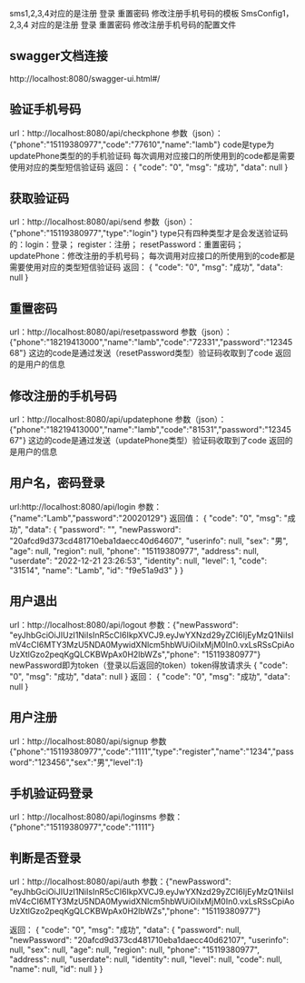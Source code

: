 sms1,2,3,4对应的是注册  登录  重置密码  修改注册手机号码的模板
SmsConfig1，2,3,4 对应的是注册  登录  重置密码  修改注册手机号码的配置文件


## swagger文档连接
http://localhost:8080/swagger-ui.html#/

## 验证手机号码
url：http://localhost:8080/api/checkphone
参数（json）：{"phone":"15119380977","code":"77610","name":"lamb"}  code是type为updatePhone类型的的手机验证码
每次调用对应接口的所使用到的code都是需要使用对应的类型短信验证码
返回：
{
"code": "0",
"msg": "成功",
"data": null
}


## 获取验证码
url：http://localhost:8080/api/send
参数（json）：{"phone":"15119380977","type":"login"}  type只有四种类型才是会发送验证码的：login：登录；  register：注册；  resetPassword：重置密码；  updatePhone：修改注册的手机号码；
每次调用对应接口的所使用到的code都是需要使用对应的类型短信验证码
返回：
{
"code": "0",
"msg": "成功",
"data": null
}

## 重置密码
url：http://localhost:8080/api/resetpassword
参数（json）：{"phone":"18219413000","name":"lamb","code":"72331","password":"1234568"}  这边的code是通过发送（resetPassword类型）验证码收取到了code
返回的是用户的信息

## 修改注册的手机号码
url：http://localhost:8080/api/updatephone
参数（json）：{"phone":"18219413000","name":"lamb","code":"81531","password":"1234567"}  这边的code是通过发送（updatePhone类型）验证码收取到了code
返回的是用户的信息

##  用户名，密码登录
url:http://localhost:8080/api/login
参数：{"name":"Lamb","password":"20020129"}
返回值：
{
"code": "0",
"msg": "成功",
"data": {
"password": "",
"newPassword": "20afcd9d373cd481710eba1daecc40d64607",
"userinfo": null,
"sex": "男",
"age": null,
"region": null,
"phone": "15119380977",
"address": null,
"userdate": "2022-12-21 23:26:53",
"identity": null,
"level": 1,
"code": "31514",
"name": "Lamb",
"id": "f9e51a9d3"
}
}


## 用户退出
url：http://localhost:8080/api/logout
参数：{"newPassword": "eyJhbGciOiJIUzI1NiIsInR5cCI6IkpXVCJ9.eyJwYXNzd29yZCI6IjEyMzQ1NiIsImV4cCI6MTY3MzU5NDA0MywidXNlcm5hbWUiOiIxMjM0In0.vxLsRSsCpiAoUzXtlGzo2peqKgQLCKBWpAx0H2lbWZs","phone": "15119380977"}  newPassword即为token（登录以后返回的token）token得放请求头
{
"code": "0",
"msg": "成功",
"data": null
}
返回：
{
"code": "0",
"msg": "成功",
"data": null
}

##  用户注册
url：http://localhost:8080/api/signup
参数{"phone":"15119380977","code":"1111","type":"register","name":"1234","password":"123456","sex":"男","level":1}


## 手机验证码登录
url：http://localhost:8080/api/loginsms
参数：{"phone":"15119380977","code":"1111"}


## 判断是否登录
url：http://localhost:8080/api/auth
参数：{"newPassword": "eyJhbGciOiJIUzI1NiIsInR5cCI6IkpXVCJ9.eyJwYXNzd29yZCI6IjEyMzQ1NiIsImV4cCI6MTY3MzU5NDA0MywidXNlcm5hbWUiOiIxMjM0In0.vxLsRSsCpiAoUzXtlGzo2peqKgQLCKBWpAx0H2lbWZs","phone": "15119380977"}

返回：
{
"code": "0",
"msg": "成功",
"data": {
"password": null,
"newPassword": "20afcd9d373cd481710eba1daecc40d62107",
"userinfo": null,
"sex": null,
"age": null,
"region": null,
"phone": "15119380977",
"address": null,
"userdate": null,
"identity": null,
"level": null,
"code": null,
"name": null,
"id": null
}
}
